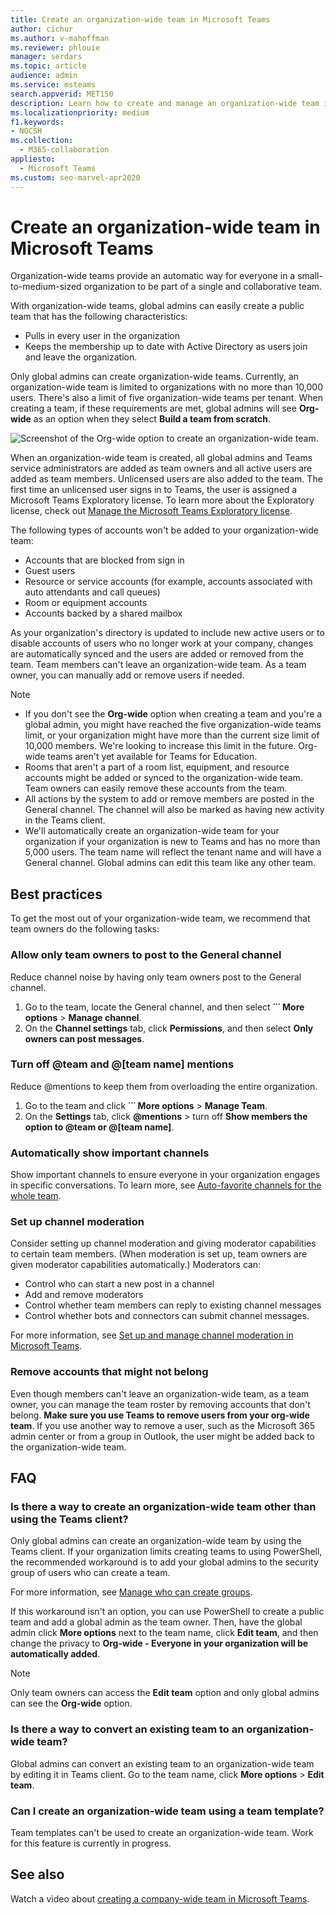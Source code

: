 ```yaml
---
title: Create an organization-wide team in Microsoft Teams
author: cichur
ms.author: v-mahoffman
ms.reviewer: phlouie
manager: serdars
ms.topic: article
audience: admin
ms.service: msteams
search.appverid: MET150
description: Learn how to create and manage an organization-wide team in Teams to provide an automatic way for everyone in a small to medium-sized organization to collaborate.
ms.localizationpriority: medium
f1.keywords:
- NOCSH
ms.collection: 
  - M365-collaboration
appliesto: 
  - Microsoft Teams
ms.custom: seo-marvel-apr2020
---
```


# Create an organization-wide team in Microsoft Teams

Organization-wide teams provide an automatic way for everyone in a small-to-medium-sized organization to be part of a single and collaborative team.

With organization-wide teams, global admins can easily create a public team that has the following characteristics:
- Pulls in every user in the organization 
- Keeps the membership up to date with Active Directory as users join and leave the organization.

Only global admins can create organization-wide teams. Currently, an organization-wide team is limited to organizations with no more than 10,000 users. There's also a limit of five organization-wide teams per tenant. When creating a team, if these requirements are met, global admins will see **Org-wide** as an option when they select **Build a team from scratch**. 

![Screenshot of the Org-wide option to create an organization-wide team.](media/create-org-wide-team.png "Screen shot of the Org-wide option to create an organization-wide team")

When an organization-wide team is created, all global admins and Teams service administrators are added as team owners and all active users are added as team members. Unlicensed users are also added to the team. The first time an unlicensed user signs in to Teams, the user is assigned a Microsoft Teams Exploratory license. To learn more about the Exploratory license, check out [Manage the Microsoft Teams Exploratory license](teams-exploratory.md). 

The following types of accounts won't be added to your organization-wide team:

- Accounts that are blocked from sign in
- Guest users
- Resource or service accounts (for example, accounts associated with auto attendants and call queues)
- Room or equipment accounts
- Accounts backed by a shared mailbox

As your organization's directory is updated to include new active users or to disable accounts of users who no longer work at your company, changes are automatically synced and the users are added or removed from the team. Team members can't leave an organization-wide team. As a team owner, you can manually add or remove users if needed.

> [!NOTE]
> - If you don't see the **Org-wide** option when creating a team and you're a global admin, you might have reached the five organization-wide teams limit, or your organization might have more than the current size limit of 10,000 members. We're looking to increase this limit in the future. Org-wide teams aren't yet available for Teams for Education.
> - Rooms that aren't a part of a room list, equipment, and resource accounts might be added or synced to the organization-wide team. Team owners can easily remove these accounts from the team.
> - All actions by the system to add or remove members are posted in the General channel. The channel will also be marked as having new activity in the Teams client.
> - We'll automatically create an organization-wide team for your organization if your organization is new to Teams and has no more than 5,000 users. The team name will reflect the tenant name and will have a General channel. Global admins can edit this team like any other team.

## Best practices

To get the most out of your organization-wide team, we recommend that team owners do the following tasks:

### Allow only team owners to post to the General channel

Reduce channel noise by having only team owners post to the General channel. 

1. Go to the team, locate the General channel, and then select **˙˙˙ More options** > **Manage channel**. 
2. On the **Channel settings** tab, click **Permissions**, and then select **Only owners can post messages**.

### Turn off @team and @[team name] mentions

Reduce @mentions to keep them from overloading the entire organization. 

1. Go to the team and click **˙˙˙ More options** > **Manage Team**. 
2. On the **Settings** tab, click <strong>@mentions</strong> > turn off **Show members the option to @team or @[team name]**. 

### Automatically show important channels

Show important channels to ensure everyone in your organization engages in specific conversations. To learn more, see [Auto-favorite channels for the whole team](https://support.office.com/article/auto-favorite-channels-for-the-whole-team-a948272c-5aa5-429c-863c-4e1e1cd6b0f6). 

### Set up channel moderation

Consider setting up channel moderation and giving moderator capabilities to certain team members. (When moderation is set up, team owners are given moderator capabilities automatically.) Moderators can:

- Control who can start a new post in a channel
- Add and remove moderators
- Control whether team members can reply to existing channel messages
- Control whether bots and connectors can submit channel messages.

For more information, see [Set up and manage channel moderation in Microsoft Teams](manage-channel-moderation-in-teams.md).

### Remove accounts that might not belong

Even though members can't leave an organization-wide team, as a team owner, you can manage the team roster by removing accounts that don't belong. **Make sure you use Teams to remove users from your org-wide team**. If you use another way to remove a user, such as the Microsoft 365 admin center or from a group in Outlook, the user might be added back to the organization-wide team.

## FAQ

### Is there a way to create an organization-wide team other than using the Teams client?

Only global admins can create an organization-wide team by using the Teams client. If your organization limits creating teams to using PowerShell, the recommended workaround is to add your global admins to the security group of users who can create a team.

For more information, see [Manage who can create groups](/microsoft-365/admin/create-groups/manage-creation-of-groups).

If this workaround isn't an option, you can use PowerShell to create a public team and add a global admin as the team owner. Then, have the global admin click **More options** next to the team name, click **Edit team**, and then change the privacy to **Org-wide - Everyone in your organization will be automatically added**. 

> [!NOTE]
> Only team owners can access the **Edit team** option and only global admins can see the **Org-wide** option.

### Is there a way to convert an existing team to an organization-wide team?

Global admins can convert an existing team to an organization-wide team by editing it in Teams client. Go to the team name, click **More options** > **Edit team**.

### Can I create an organization-wide team using a team template?

Team templates can't be used to create an organization-wide team. Work for this feature is currently in progress. 

## See also

Watch a video about [creating a company-wide team in Microsoft Teams](https://support.office.com/article/037bb27a-bcc9-48fe-8d72-44d9482420a3).
